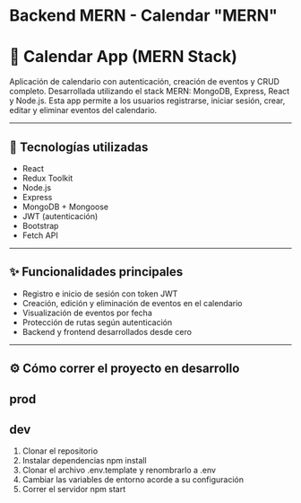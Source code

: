 # Backend MERN - Calendar       "MERN"
# 📅 Calendar App (MERN Stack)

Aplicación de calendario con autenticación, creación de eventos y CRUD completo. Desarrollada utilizando el stack MERN: MongoDB, Express, React y Node.js. Esta app permite a los usuarios registrarse, iniciar sesión, crear, editar y eliminar eventos del calendario.

---

## 🚀 Tecnologías utilizadas

- React
- Redux Toolkit
- Node.js
- Express
- MongoDB + Mongoose
- JWT (autenticación)
- Bootstrap
- Fetch API

---

## ✨ Funcionalidades principales

- Registro e inicio de sesión con token JWT
- Creación, edición y eliminación de eventos en el calendario
- Visualización de eventos por fecha
- Protección de rutas según autenticación
- Backend y frontend desarrollados desde cero

---

## ⚙️ Cómo correr el proyecto en desarrollo
## prod
## dev

1. Clonar el repositorio
1. Instalar dependencias npm install
2. Clonar el archivo .env.template y renombrarlo a .env
3. Cambiar las variables de entorno acorde a su configuración
4. Correr el servidor npm start

